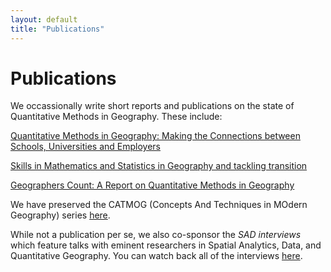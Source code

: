 ```yaml
---
layout: default
title: "Publications"
---
```


# Publications

We occassionally write short reports and publications on the state of Quantitative Methods in Geography. These include:

[Quantitative Methods in Geography: Making the Connections between Schools, Universities and Employers](https://www.researchgate.net/publication/256191493_Quantitative_Methods_in_Geography_Making_the_Connections_between_Schools_Universities_and_Employers)

[Skills in Mathematics and Statistics in Geography and tackling transition](https://www.semanticscholar.org/paper/Skills-in-Mathematics-and-Statistics-in-Geography-Souch-Fitzpatrick/8a401fd9168ea2747d796beb146a1b96614a7e92)

[Geographers Count: A Report on Quantitative Methods in Geography](https://www.tandfonline.com/doi/full/10.11120/elss.2014.00035)

We have preserved the CATMOG (Concepts And Techniques in MOdern Geography) series [here](https://qmrg.github.io/CATMOG/). 

While not a publication per se, we also co-sponsor the *SAD interviews* which feature talks with eminent researchers in Spatial Analytics, Data, and Quantitative Geography. You can watch back all of the interviews [here](https://qmrg.github.io/sad_interviews).
